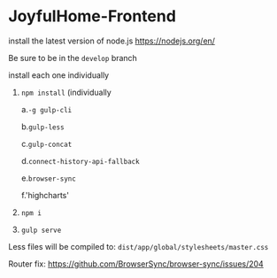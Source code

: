 # JoyfulHome-Frontend

install the latest version of node.js https://nodejs.org/en/

Be sure to be in the `develop` branch

install each one individually

1. `npm install` (individually

      a.`-g gulp-cli`
      
      b.`gulp-less`
      
      c.`gulp-concat`
      
      d.`connect-history-api-fallback`
      
      e.`browser-sync`

      f.'highcharts'

2. `npm i`

3. `gulp serve`

Less files will be compiled to: `dist/app/global/stylesheets/master.css`

Router fix:
https://github.com/BrowserSync/browser-sync/issues/204
